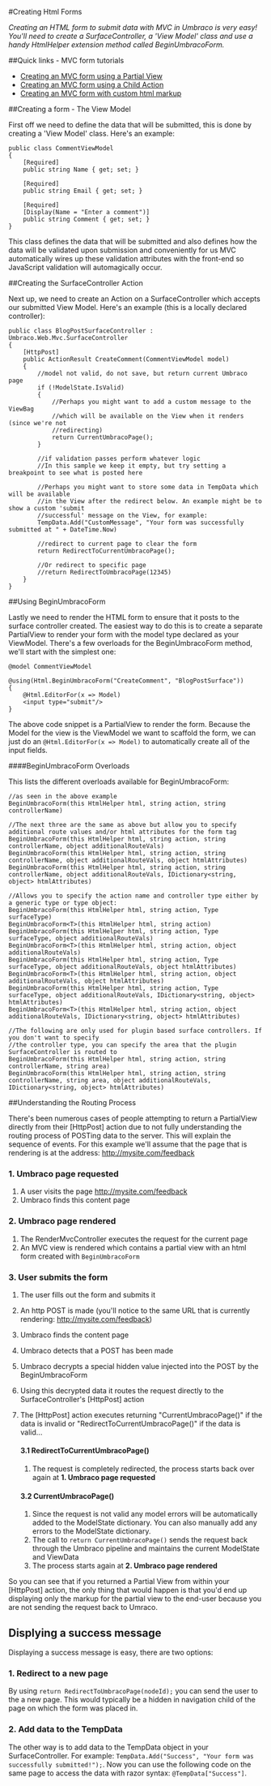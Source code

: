 #Creating Html Forms

_Creating an HTML form to submit data with MVC in Umbraco is very easy! You'll need to create a SurfaceController, a 'View Model' class and use a handy HtmlHelper extension method called BeginUmbracoForm._

##Quick links - MVC form tutorials

* [Creating an MVC form using a Partial View](Forms/tutorial-partial-views.md)
* [Creating an MVC form using a Child Action](Forms/tutorial-child-action.md)
* [Creating an MVC form with custom html markup](Forms/tutorial-custom-markup.md)

##Creating a form - The View Model

First off we need to define the data that will be submitted, this is done by creating a 'View Model' class. Here's an example:
	
	public class CommentViewModel
	{
	    [Required]
	    public string Name { get; set; }
	
	    [Required]
	    public string Email { get; set; }
	
	    [Required]
	    [Display(Name = "Enter a comment")]
	    public string Comment { get; set; }
	}

This class defines the data that will be submitted and also defines how the data will be validated upon submission and conveniently for us MVC automatically wires up these validation attributes with the front-end so JavaScript validation will automagically occur.

##Creating the SurfaceController Action

Next up, we need to create an Action on a SurfaceController which accepts our submitted View Model. Here's an example (this is a locally declared controller):

	public class BlogPostSurfaceController : Umbraco.Web.Mvc.SurfaceController
	{
		[HttpPost]
		public ActionResult CreateComment(CommentViewModel model)
		{    
		    //model not valid, do not save, but return current Umbraco page
		    if (!ModelState.IsValid)
			{
				//Perhaps you might want to add a custom message to the ViewBag
				//which will be available on the View when it renders (since we're not 
				//redirecting)	    	
		   		return CurrentUmbracoPage();
			}
		
		    //if validation passes perform whatever logic
		    //In this sample we keep it empty, but try setting a breakpoint to see what is posted here
			
			//Perhaps you might want to store some data in TempData which will be available 
			//in the View after the redirect below. An example might be to show a custom 'submit
			//successful' message on the View, for example:
			TempData.Add("CustomMessage", "Your form was successfully submitted at " + DateTime.Now)
		
		    //redirect to current page to clear the form
		    return RedirectToCurrentUmbracoPage();
		
		    //Or redirect to specific page
		    //return RedirectToUmbracoPage(12345)
		}
	}

##Using BeginUmbracoForm

Lastly we need to render the HTML form to ensure that it posts to the surface controller created. The easiest way to do this is to create a separate PartialView to render your form with the model type declared as your ViewModel. There's a few overloads for the BeginUmbracoForm method, we'll start with the simplest one:

	@model CommentViewModel

	@using(Html.BeginUmbracoForm("CreateComment", "BlogPostSurface"))
	{
		@Html.EditorFor(x => Model)
		<input type="submit"/>
	}

The above code snippet is a PartialView to render the form. Because the Model for the view is the ViewModel we want to scaffold the form, we can just do an `@Html.EditorFor(x => Model)` to automatically create all of the input fields.

####BeginUmbracoForm Overloads

This lists the different overloads available for BeginUmbracoForm:

	//as seen in the above example
	BeginUmbracoForm(this HtmlHelper html, string action, string controllerName)
	
	//The next three are the same as above but allow you to specify additional route values and/or html attributes for the form tag	
	BeginUmbracoForm(this HtmlHelper html, string action, string controllerName, object additionalRouteVals)
	BeginUmbracoForm(this HtmlHelper html, string action, string controllerName, object additionalRouteVals, object htmlAttributes)	
	BeginUmbracoForm(this HtmlHelper html, string action, string controllerName, object additionalRouteVals, IDictionary<string, object> htmlAttributes)
	
	//Allows you to specify the action name and controller type either by a generic type or type object:
	BeginUmbracoForm(this HtmlHelper html, string action, Type surfaceType)
	BeginUmbracoForm<T>(this HtmlHelper html, string action)
	BeginUmbracoForm(this HtmlHelper html, string action, Type surfaceType, object additionalRouteVals)
	BeginUmbracoForm<T>(this HtmlHelper html, string action, object additionalRouteVals)
	BeginUmbracoForm(this HtmlHelper html, string action, Type surfaceType, object additionalRouteVals, object htmlAttributes)
	BeginUmbracoForm<T>(this HtmlHelper html, string action, object additionalRouteVals, object htmlAttributes)
	BeginUmbracoForm(this HtmlHelper html, string action, Type surfaceType, object additionalRouteVals, IDictionary<string, object> htmlAttributes)
	BeginUmbracoForm<T>(this HtmlHelper html, string action, object additionalRouteVals, IDictionary<string, object> htmlAttributes)
	
	//The following are only used for plugin based surface controllers. If you don't want to specify
	//the controller type, you can specify the area that the plugin SurfaceController is routed to
	BeginUmbracoForm(this HtmlHelper html, string action, string controllerName, string area)
	BeginUmbracoForm(this HtmlHelper html, string action, string controllerName, string area, object additionalRouteVals, IDictionary<string, object> htmlAttributes)

##Understanding the Routing Process

There's been numerous cases of people attempting to return a PartialView directly from their [HttpPost] action due to not fully understanding the routing process of POSTing data to the server. This will explain the sequence of events. For this example we'll assume that the page that is rendering is at the address: http://mysite.com/feedback

### 1. Umbraco page requested

1. A user visits the page http://mysite.com/feedback
2. Umbraco finds this content page

### 2. Umbraco page rendered
1. The RenderMvcController executes the request for the current page
2. An MVC view is rendered which contains a partial view with an html form created with `BeginUmbracoForm`

### 3. User submits the form

1. The user fills out the form and submits it
2. An http POST is made (you'll notice to the same URL that is currently rendering: http://mysite.com/feedback)
3. Umbraco finds the content page
4. Umbraco detects that a POST has been made
5. Umbraco decrypts a special hidden value injected into the POST by the BeginUmbracoForm
6. Using this decrypted data it routes the request directly to the SurfaceController's [HttpPost] action
7. The [HttpPost] action executes returning "CurrentUmbracoPage()" if the data is invalid or "RedirectToCurrentUmbracoPage()" if the data is valid...

	#### 3.1 RedirectToCurrentUmbracoPage()
	
	1. The request is completely redirected, the process starts back over again at **1. Umbraco page requested**

	#### 3.2 CurrentUmbracoPage()

	1. Since the request is not valid any model errors will be automatically added to the ModelState dictionary. You can also manually add any errors to the ModelState dictionary.
	2. The call to `return CurrentUmbracoPage()` sends the request back through the Umbraco pipeline and maintains the current ModelState and ViewData
	3. The process starts again at **2. Umbraco page rendered**

So you can see that if you returned a Partial View from within your [HttpPost] action, the only thing that would happen is that you'd end up displaying only the markup for the partial view to the end-user because you are not sending the request back to Umraco.

## Displying a success message
Displaying a success message is easy, there are two options:
### 1. Redirect to a new page
By using `return RedirectToUmbracoPage(nodeId);` you can send the user to the a new page. This would typically be a hidden in navigation child of the page on which the form was placed in.
### 2. Add data to the TempData
The other way is to add data to the TempData object in your SurfaceController. For example: `TempData.Add("Success", "Your form was successfully submitted!");`. Now you can use the following code on the same page to access the data with razor syntax: `@TempData["Success"]`.
